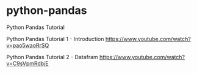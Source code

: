 # python-pandas
Python Pandas Tutorial

Python Pandas Tutorial 1 - Introduction
https://www.youtube.com/watch?v=pao5waoRrSQ

Python Pandas Tutorial 2 - Datafram
https://www.youtube.com/watch?v=C9sVpmRdbjE
